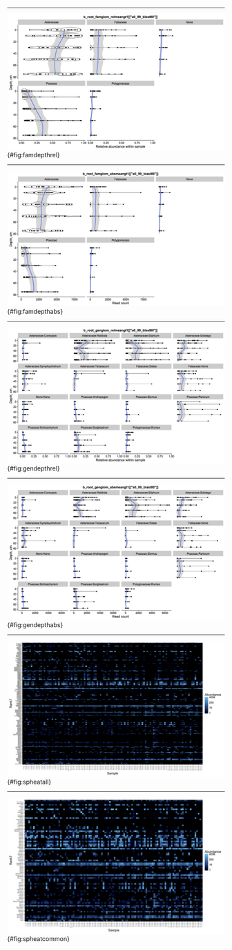 ***

![Relative abundance (fraction of reads from each sample) as a function of sample depth for each observed plant family. Sequences were clustered at 99% similarity and identified to species according to the closest BLAST match against the Genbank `nt` database. Taxa were then collapsed by family and groups with a mean abundance less than 1% per sample were removed for plotting.](figures/fam_depth.png){#fig:famdepthrel}

***

![Read count from each sample as a function of sample depth for each observed plant family. Sequences were clustered at 99% similarity and identified to species according to the closest BLAST match against the Genbank `nt` database. Taxa were then collapsed by family and groups with a mean abundance less than 1% per sample were removed for plotting.](figures/fam_depth_abs.png){#fig:famdepthabs}

***

![Relative abundance (fraction of reads from each sample) as a function of sample depth for each observed plant genus. Sequences were clustered at 99% similarity and identified to species according to the closest BLAST match against the Genbank `nt` database. Taxa were then collapsed by genus and groups with a mean abundance less than 1% per sample were removed for plotting.](figures/gen_depth.png){#fig:gendepthrel}

***

![Read count from each sample as a function of sample depth for each observed plant genus. Sequences were clustered at 99% similarity and identified to species according to the closest BLAST match against the Genbank `nt` database. Taxa were then collapsed by genus and groups with a mean abundance less than 1% per sample were removed for plotting.](figures/gen_depth_abs.png){#fig:gendepthabs}

***

![Heat map showing observed read counts per sample (x axis, ordered by depth) for sequences classified to 200 species (y axis, ordered & labeled by genus).](figures/sp_heat_all.png){#fig:spheatall} 

***

![Heat map showing observed read counts per sample (x axis, ordered by depth) for sequences classified to 83 species (y axis, ordered & labeled by genus). Sequences were clustered at 99% similarity and identified to species according to the closest BLAST match against the Genbank `nt` database. Taxa were then collapsed by assigned species and groups with a mean adbundance less than 1% per sample were removed for plotting.](figures/sp_heat_nolowabund.png){#fig:spheatcommon} 